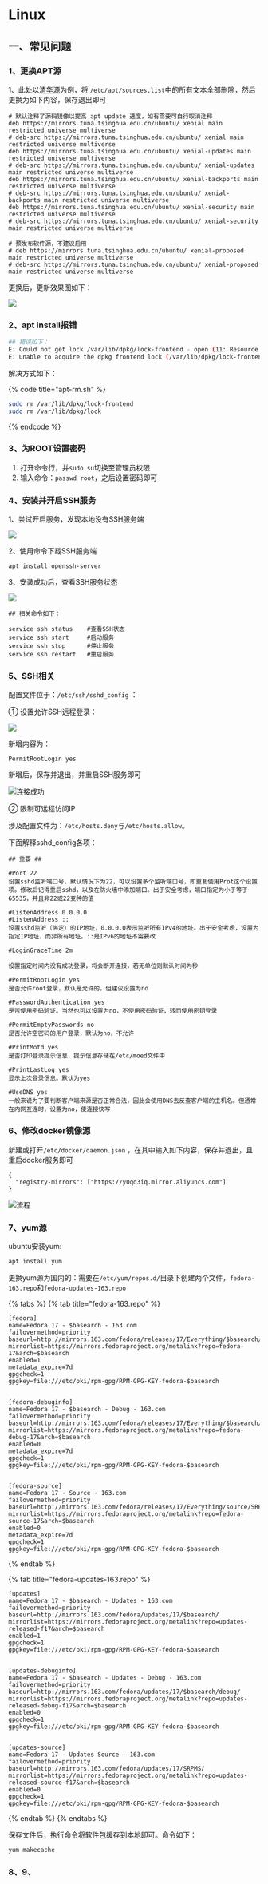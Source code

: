# Linux

## 一、常见问题

###  1、更换APT源

1、此处以[清华源](https://mirror.tuna.tsinghua.edu.cn/help/ubuntu/)为例，将 `/etc/apt/sources.list`中的所有文本全部删除，然后更换为如下内容，保存退出即可

```text
# 默认注释了源码镜像以提高 apt update 速度，如有需要可自行取消注释
deb https://mirrors.tuna.tsinghua.edu.cn/ubuntu/ xenial main restricted universe multiverse
# deb-src https://mirrors.tuna.tsinghua.edu.cn/ubuntu/ xenial main restricted universe multiverse
deb https://mirrors.tuna.tsinghua.edu.cn/ubuntu/ xenial-updates main restricted universe multiverse
# deb-src https://mirrors.tuna.tsinghua.edu.cn/ubuntu/ xenial-updates main restricted universe multiverse
deb https://mirrors.tuna.tsinghua.edu.cn/ubuntu/ xenial-backports main restricted universe multiverse
# deb-src https://mirrors.tuna.tsinghua.edu.cn/ubuntu/ xenial-backports main restricted universe multiverse
deb https://mirrors.tuna.tsinghua.edu.cn/ubuntu/ xenial-security main restricted universe multiverse
# deb-src https://mirrors.tuna.tsinghua.edu.cn/ubuntu/ xenial-security main restricted universe multiverse

# 预发布软件源，不建议启用
# deb https://mirrors.tuna.tsinghua.edu.cn/ubuntu/ xenial-proposed main restricted universe multiverse
# deb-src https://mirrors.tuna.tsinghua.edu.cn/ubuntu/ xenial-proposed main restricted universe multiverse
```

更换后，更新效果图如下：

![](../../.gitbook/assets/image%20%28531%29.png)

### 2、apt install报错

```bash
## 错误如下：
E: Could not get lock /var/lib/dpkg/lock-frontend - open (11: Resource temporarily unavailable)
E: Unable to acquire the dpkg frontend lock (/var/lib/dpkg/lock-frontend), is another process using it?
```

解决方式如下：

{% code title="apt-rm.sh" %}
```bash
sudo rm /var/lib/dpkg/lock-frontend       
sudo rm /var/lib/dpkg/lock
```
{% endcode %}

### 3、为ROOT设置密码

1. 打开命令行，并`sudo su`切换至管理员权限
2. 输入命令：`passwd root`，之后设置密码即可

### 4、安装并开启SSH服务

 1、尝试开启服务，发现本地没有SSH服务端

![](../../.gitbook/assets/image%20%28533%29.png)

 2、使用命令下载SSH服务端

```text
apt install openssh-server
```

3、安装成功后，查看SSH服务状态

![](../../.gitbook/assets/image%20%28537%29.png)

```text
## 相关命令如下：

service ssh status    #查看SSH状态
service ssh start     #启动服务
service ssh stop      #停止服务
service ssh restart   #重启服务
```

### 5、SSH相关

 配置文件位于：`/etc/ssh/sshd_config`   ：

① 设置允许SSH远程登录：

![](../../.gitbook/assets/image%20%28538%29.png)

新增内容为：

```text
PermitRootLogin yes
```

 新增后，保存并退出，并重启SSH服务即可

![&#x8FDE;&#x63A5;&#x6210;&#x529F;](../../.gitbook/assets/image%20%28534%29.png)

② 限制可远程访问IP

涉及配置文件为：`/etc/hosts.deny`与`/etc/hosts.allow`。



下面解释sshd\_config各项：

```text
## 重要 ##

#Port 22
设置sshd监听端口号，默认情况下为22，可以设置多个监听端口号，即重复使用Prot这个设置项。修改后记得重启sshd，以及在防火墙中添加端口。出于安全考虑，端口指定为小于等于65535，并且非22或22变种的值

#ListenAddress 0.0.0.0
#ListenAddress ::
设置sshd监听（绑定）的IP地址，0.0.0.0表示监听所有IPv4的地址。出于安全考虑，设置为指定IP地址，而非所有地址。::是IPv6的地址不需要改

#LoginGraceTime 2m 
设置指定时间内没有成功登录，将会断开连接，若无单位则默认时间为秒

#PermitRootLogin yes
是否允许root登录，默认是允许的，但建议设置为no

#PasswordAuthentication yes
是否使用密码验证。当然也可以设置为no，不使用密码验证，转而使用密钥登录

#PermitEmptyPasswords no
是否允许空密码的用户登录，默认为no，不允许

#PrintMotd yes
是否打印登录提示信息，提示信息存储在/etc/moed文件中

#PrintLastLog yes
显示上次登录信息。默认为yes

#UseDNS yes
一般来说为了要判断客户端来源是否正常合法，因此会使用DNS去反查客户端的主机名。但通常在内网互连时，设置为no，使连接快写

```

### 6、修改docker镜像源

 新建或打开`/etc/docker/daemon.json` ，在其中输入如下内容，保存并退出，且重启docker服务即可

```text
{
  "registry-mirrors": ["https://y0qd3iq.mirror.aliyuncs.com"]
}
```

![&#x6D41;&#x7A0B;](../../.gitbook/assets/image%20%28535%29.png)

### 7、yum源

ubuntu安装yum:

```bash
apt install yum
```

 更换yum源为国内的：需要在`/etc/yum/repos.d/`目录下创建两个文件，`fedora-163.repo`和`fedora-updates-163.repo`

{% tabs %}
{% tab title="fedora-163.repo" %}
```markup
[fedora]
name=Fedora 17 - $basearch - 163.com
failovermethod=priority
baseurl=http://mirrors.163.com/fedora/releases/17/Everything/$basearch/os/
mirrorlist=https://mirrors.fedoraproject.org/metalink?repo=fedora-17&arch=$basearch
enabled=1
metadata_expire=7d
gpgcheck=1
gpgkey=file:///etc/pki/rpm-gpg/RPM-GPG-KEY-fedora-$basearch
 
 
[fedora-debuginfo]
name=Fedora 17 - $basearch - Debug - 163.com
failovermethod=priority
baseurl=http://mirrors.163.com/fedora/releases/17/Everything/$basearch/debug/
mirrorlist=https://mirrors.fedoraproject.org/metalink?repo=fedora-debug-17&arch=$basearch
enabled=0
metadata_expire=7d
gpgcheck=1
gpgkey=file:///etc/pki/rpm-gpg/RPM-GPG-KEY-fedora-$basearch
 
 
[fedora-source]
name=Fedora 17 - Source - 163.com
failovermethod=priority
baseurl=http://mirrors.163.com/fedora/releases/17/Everything/source/SRPMS/
mirrorlist=https://mirrors.fedoraproject.org/metalink?repo=fedora-source-17&arch=$basearch
enabled=0
metadata_expire=7d
gpgcheck=1
gpgkey=file:///etc/pki/rpm-gpg/RPM-GPG-KEY-fedora-$basearch
```
{% endtab %}

{% tab title="fedora-updates-163.repo" %}
```
[updates]
name=Fedora 17 - $basearch - Updates - 163.com
failovermethod=priority
baseurl=http://mirrors.163.com/fedora/updates/17/$basearch/
mirrorlist=https://mirrors.fedoraproject.org/metalink?repo=updates-released-f17&arch=$basearch
enabled=1
gpgcheck=1
gpgkey=file:///etc/pki/rpm-gpg/RPM-GPG-KEY-fedora-$basearch

 
[updates-debuginfo]
name=Fedora 17 - $basearch - Updates - Debug - 163.com
failovermethod=priority
baseurl=http://mirrors.163.com/fedora/updates/17/$basearch/debug/
mirrorlist=https://mirrors.fedoraproject.org/metalink?repo=updates-released-debug-f17&arch=$basearch
enabled=0
gpgcheck=1
gpgkey=file:///etc/pki/rpm-gpg/RPM-GPG-KEY-fedora-$basearch
 
 
[updates-source]
name=Fedora 17 - Updates Source - 163.com
failovermethod=priority
baseurl=http://mirrors.163.com/fedora/updates/17/SRPMS/
mirrorlist=https://mirrors.fedoraproject.org/metalink?repo=updates-released-source-f17&arch=$basearch
enabled=0
gpgcheck=1
gpgkey=file:///etc/pki/rpm-gpg/RPM-GPG-KEY-fedora-$basearch
```
{% endtab %}
{% endtabs %}

 保存文件后，执行命令将软件包缓存到本地即可。命令如下：

```bash
yum makecache
```

### 8、9、




